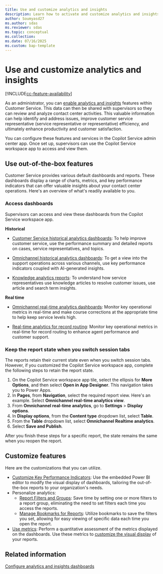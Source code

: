 ```yaml
---
title: Use and customize analytics and insights
description: Learn how to activate and customize analytics and insights in Customer Service to boost contact center efficiency and improve customer satisfaction.
author: Soumyasd27
ms.author: sdas
ms.reviewer: sdas
ms.topic: conceptual
ms.collection: 
ms.date: 07/16/2025
ms.custom: bap-template
---
```


# Use and customize analytics and insights

[!INCLUDE[cc-feature-availability](../../includes/cc-feature-availability.md)]


As an administrator, you can [enable analytics and insights](configure-customer-service-analytics-insights-csh.md#configure-analytics-and-insights-dashboards) features within Customer Service. This data can then be shared with supervisors so they can review and analyze contact center activities. This valuable information can help identify and address issues, improve customer service representative (service representative or representative) efficiency, and ultimately enhance productivity and customer satisfaction.

You can configure these features and services in the Copilot Service admin center app. Once set up, supervisors can use the Copilot Service workspace app to access and view them.

## Use out-of-the-box features

Customer Service provides various default dashboards and reports. These dashboards display a range of charts, metrics, and key performance indicators that can offer valuable insights about your contact center operations. Here's an overview of what's readily available to you.

### Access dashboards

Supervisors can access and view these dashboards from the Copilot Service workspace app.

**Historical**

- [Customer Service historical analytics dashboards](../use/customer-service-analytics-insights-csh.md#customer-service-historical-analytics-reports): To help improve customer service, use the performance summary and detailed reports on cases, service representatives, and topics.

- [Omnichannel historical analytics dashboards](../use/omnichannel-analytics-insights.md): To get a view into the support operations across various channels, use key performance indicators coupled with AI-generated insights.

- [Knowledge analytics reports](../use/knowledge-search-analytics-cs.md): To understand how service representatives use knowledge articles to resolve customer issues, use article and search term insights.

**Real time**

- [Omnichannel real-time analytics dashboards](../use/intro-realtime-analytics-dashboard.md#overview-of-omnichannel-real-time-analytics-dashboard): Monitor key operational metrics in real-time and make course corrections at the appropriate time to help keep service levels high.

- [Real-time analytics for record routing](../use/rr-overview.md#overview-of-real-time-analytics-for-record-routing): Monitor key operational metrics in real-time for record routing to enhance agent performance and customer support.

### Keep the report state when you switch session tabs

The reports retain their current state even when you switch session tabs. However, if you customized the Copilot Service workspace app, complete the following steps to retain the report state.

1. On the Copilot Service workspace app tile, select the ellipsis for **More Options**, and then select **Open in App Designer**. This navigation takes you to Power Apps.
1. In **Pages**, from **Navigation**, select the required report view. Here's an example. Select **Omnichannel real-time analytics view**.
1. From **Omnichannel real-time analytics**, go to **Settings** > **Display options**.
1. In **Display options**, from the **Content type** dropdown list, select **Table**.
1. From the **Table** dropdown list, select **Omnichannel Realtime analytics**.
1. Select **Save and Publish**.

After you finish these steps for a specific report, the state remains the same when you reopen the report.

## Customize features

Here are the customizations that you can utilize.

- [Customize Key Performance Indicators](../use/customize-reports.md#customize-visual-display): Use the embedded Power BI editor to modify the visual display of dashboards, tailoring the out-of-the-box reports to your organization's needs.
- Personalize analytics:
  - [Report Filters and Groups](../use/report-filters-groups.md#report-filters-and-groups): Save time by setting one or more filters to a report group, eliminating the need to set filters each time you access the reports.
  - [Manage Bookmarks for Reports](../use/manage-bookmarks.md#manage-bookmarks-for-reports): Utilize bookmarks to save the filters you set, allowing for easy viewing of specific data each time you open the report.
- [Use metrics](../use/oc-metrics-dimensions.md): Perform a quantitative assessment of the metrics displayed on the dashboards. Use these metrics to [customize the visual display](../use/customize-reports.md#customize-visual-display) of your reports.

## Related information

[Configure analytics and insights dashboards](configure-customer-service-analytics-insights-csh.md#configure-analytics-and-insights-dashboards)
